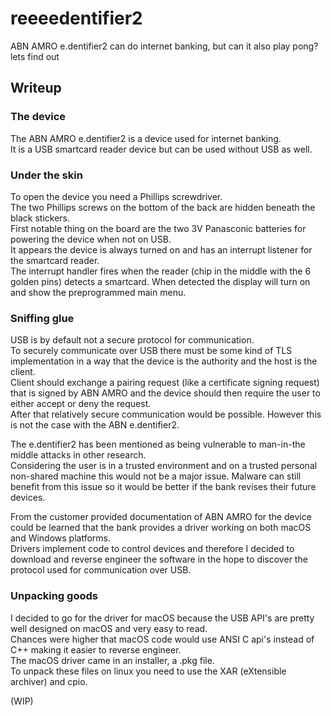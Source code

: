 # reeeedentifier2
ABN AMRO e.dentifier2 can do internet banking, but can it also play pong? lets find out

## Writeup

### The device
The ABN AMRO e.dentifier2 is a device used for internet banking.  
It is a USB smartcard reader device but can be used without USB as well.  

### Under the skin
To open the device you need a Phillips screwdriver.  
The two Phillips screws on the bottom of the back are hidden beneath the black stickers.  
First notable thing on the board are the two 3V Panasconic batteries for powering the device when not on USB.  
It appears the device is always turned on and has an interrupt listener for the smartcard reader.  
The interrupt handler fires when the reader (chip in the middle with the 6 golden pins) detects a smartcard.
When detected the display will turn on and show the preprogrammed main menu.

### Sniffing glue
USB is by default not a secure protocol for communication.  
To securely communicate over USB there must be some kind of TLS implementation in a way that the device is the authority and the host is the client.  
Client should exchange a pairing request (like a certificate signing request) that is signed by ABN AMRO and the device should then require the user to either accept or deny the request.  
After that relatively secure communication would be possible.
However this is not the case with the ABN e.dentifier2.

The e.dentifier2 has been mentioned as being vulnerable to man-in-the middle attacks in other research.  
Considering the user is in a trusted environment and on a trusted personal non-shared machine this would not be a major issue.
Malware can still benefit from this issue so it would be better if the bank revises their future devices.  

From the customer provided documentation of ABN AMRO for the device could be learned that the bank provides a driver working on both macOS and Windows platforms.  
Drivers implement code to control devices and therefore I decided to download and reverse engineer the software in the hope to discover the protocol used for communication over USB.  


### Unpacking goods
I decided to go for the driver for macOS because the USB API's are pretty well designed on macOS and very easy to read.  
Chances were higher that macOS code would use ANSI C api's instead of C++ making it easier to reverse engineer.  
The macOS driver came in an installer, a .pkg file.  
To unpack these files on linux you need to use the XAR (eXtensible archiver) and cpio.  

(WIP)
